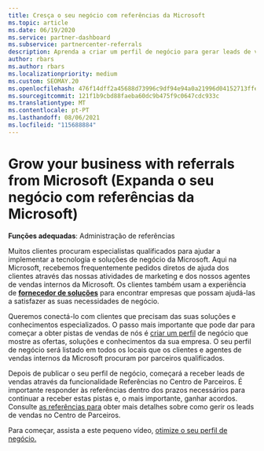 ```yaml
---
title: Cresça o seu negócio com referências da Microsoft
ms.topic: article
ms.date: 06/19/2020
ms.service: partner-dashboard
ms.subservice: partnercenter-referrals
description: Aprenda a criar um perfil de negócio para gerar leads de vendas através da funcionalidade de Referências do Centro de Parceiros e, em seguida, responda a estas referências.
author: rbars
ms.author: rbars
ms.localizationpriority: medium
ms.custom: SEOMAY.20
ms.openlocfilehash: 476f14dff2a45688d73996c9df94e94a0a21996d04152713ffea46d5370b9a5a
ms.sourcegitcommit: 121f1b9cbd88faeba60dc9b475f9c0647cdc933c
ms.translationtype: MT
ms.contentlocale: pt-PT
ms.lasthandoff: 08/06/2021
ms.locfileid: "115688884"
---
```

# <a name="grow-your-business-with-referrals-from-microsoft"></a>Grow your business with referrals from Microsoft (Expanda o seu negócio com referências da Microsoft)

**Funções adequadas**: Administração de referências

Muitos clientes procuram especialistas qualificados para ajudar a implementar a tecnologia e soluções de negócio da Microsoft. Aqui na Microsoft, recebemos frequentemente pedidos diretos de ajuda dos clientes através das nossas atividades de marketing e dos nossos agentes de vendas internos da Microsoft. Os clientes também usam a experiência de [ **fornecedor de soluções**](https://www.microsoft.com/solution-providers/search) para encontrar empresas que possam ajudá-las a satisfazer as suas necessidades de negócio. 

Queremos conectá-lo com clientes que precisam das suas soluções e conhecimentos especializados. O passo mais importante que pode dar para começar a obter pistas de vendas de nós é [criar um perfil](create-a-marketing-profile.md) de negócio que mostre as ofertas, soluções e conhecimentos da sua empresa. O seu perfil de negócio será listado em todos os locais que os clientes e agentes de vendas internos da Microsoft procuram por parceiros qualificados. 

 Depois de publicar o seu perfil de negócio, começará a receber leads de vendas através da funcionalidade Referências no Centro de Parceiros. É importante responder às referências dentro dos prazos necessários para continuar a receber estas pistas e, o mais importante, ganhar acordos. Consulte [as referências para](manage-leads.md) obter mais detalhes sobre como gerir os leads de vendas no Centro de Parceiros.  


Para começar, assista a este pequeno vídeo, [otimize o seu perfil de negócio.](https://player.vimeo.com/video/252788046)
